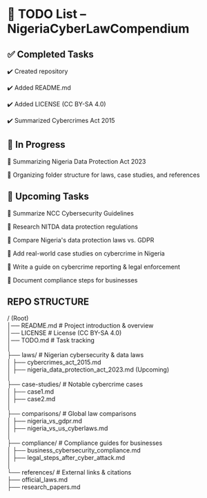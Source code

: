 # 📌 TODO List – NigeriaCyberLawCompendium

## ✅ Completed Tasks

✔️ Created repository

✔️ Added README.md

✔️ Added LICENSE (CC BY-SA 4.0)

✔️ Summarized Cybercrimes Act 2015

## 🔄 In Progress

🔹 Summarizing Nigeria Data Protection Act 2023

🔹 Organizing folder structure for laws, case studies, and references

## 📝 Upcoming Tasks

🔹 Summarize NCC Cybersecurity Guidelines

🔹 Research NITDA data protection regulations

🔹 Compare Nigeria's data protection laws vs. GDPR

🔹 Add real-world case studies on cybercrime in Nigeria

🔹 Write a guide on cybercrime reporting & legal enforcement

🔹 Document compliance steps for businesses

## REPO STRUCTURE

/ (Root)  
│── README.md                 # Project introduction & overview  
│── LICENSE                   # License (CC BY-SA 4.0)  
│── TODO.md                   # Task tracking  
│  
├── laws/                      # Nigerian cybersecurity & data laws  
│   ├── cybercrimes_act_2015.md  
│   ├── nigeria_data_protection_act_2023.md (Upcoming)  
│  
├── case-studies/              # Notable cybercrime cases  
│   ├── case1.md  
│   ├── case2.md  
│  
├── comparisons/               # Global law comparisons  
│   ├── nigeria_vs_gdpr.md  
│   ├── nigeria_vs_us_cyberlaws.md  
│  
├── compliance/                # Compliance guides for businesses  
│   ├── business_cybersecurity_compliance.md  
│   ├── legal_steps_after_cyber_attack.md  
│  
└── references/                # External links & citations  
    ├── official_laws.md  
    ├── research_papers.md
